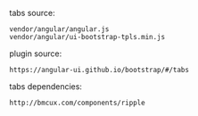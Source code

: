 tabs source:
 
	vendor/angular/angular.js
	vendor/angular/ui-bootstrap-tpls.min.js
	
plugin source:
	
	https://angular-ui.github.io/bootstrap/#/tabs

tabs dependencies:

    http://bmcux.com/components/ripple